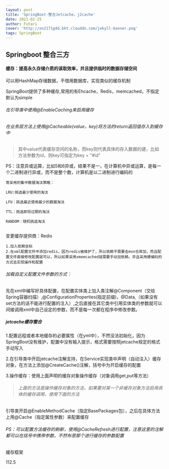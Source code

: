 ```yaml
---
layout: post
title: 'SpringBoot-整合Jetcache，j2cache'
date: 2021-02-25
author: Futari
cover: 'http://on2171g4d.bkt.clouddn.com/jekyll-banner.png'
tags: SpringBoot 
---
```


## Springboot 整合三方

#### 缓存：提高永久存储介质的读取效率，并且提供临时的数据存储空间

可以用HashMap存储数据，不借用数据库，实现类似的缓存机制

SpringBoot提供了多种缓存,常用的有Ehcache，Redis，memcached，不指定默认为simple

###### 在引导类中使用@EnableCaching来启用缓存

###### 在业务层方法上使用@Cacheable(value，key)将方法的return返回值存入到缓存中

> 其中value代表缓存空间的名称，而key则代表具体的存入数据的键，比如方法参数为id，则key可指定为key = "#id"

PS：注意异或运算，比如5和6异或，结果不是一，在计算机中异或运算，是每一个二进制进行异或，而不是整个数，计算机是以二进制进行编码的

~~~
常采用的集中数据淘汰策略：

LRU:挑选最少使用的淘汰

LFU：挑选最近使用最少的数据淘汰

TTL：挑选即将过期的淘汰

RANDOM：随机挑选淘汰


~~~



变更缓存提供商：Redis

~~~
1.加入依赖坐标
2.在xml配置文件中添加redis，因为redis被维护了，所以依赖不需要去mvn仓库加，而且配置文件直接修改配置就可以，所以如果采用xmemcached就需要手动加依赖。并且采用硬编码的方式去实现操作和配置
~~~

###### 加载自定义配置文件参数的方式：

先在xml中编写好具体配置，在配置实体类上加入类注解@Component（交给Spring容器扫描）,@ConfigurationProperties(指定前缀)，@Data,（如果没有set方法的话不能进行配置的注入）,之后直接在其它类中引用实体类的参数就可以间接调用xml中自己设定的参数，而不是每一次都在程序中修改参数。



##### jetcache缓存整合

1.配置远程或者本地缓存的必要属性（在yml中），不然没法初始化，因为SpringBoot没有维护，配置中没有输入提示，格式需要按照jetcache规定的格式手动写入

2.在引导类中开启jetcache注解支持，在Service实现类中声明（自动注入）缓存对象，在方法上添加@CreateCache()注解，括号中为开启缓存的配置

3.操作缓存：使用上面声明的缓存对象操作缓存（对象调用get,put等方法）

> ###### 上面的方法是操作缓存对象的方法，如果要对某一个非缓存对象方法启用具体的缓存调用，使用下面的方法

引导类开启@EnableMethodCache（指定BasePackages包），之后在具体方法上用@Cache（指定属性参数）来配置缓存

###### PS：可以配置方法缓存的刷新，使用@CacheRefresh进行配置，注意这里的注解都可以在括号中携带参数，不然布恩那个进行缓存的参数配置



缓存框架



112.5